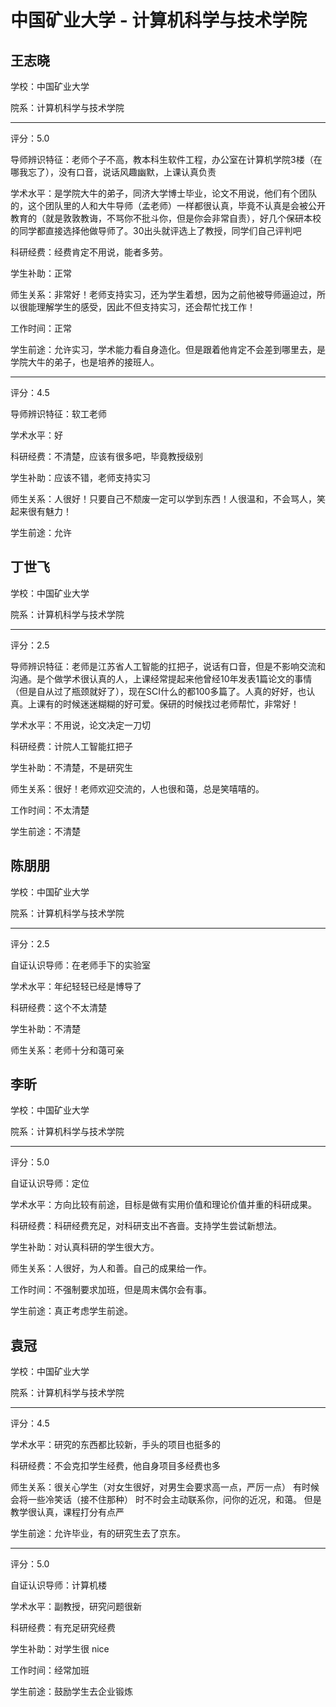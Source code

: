# 中国矿业大学 - 计算机科学与技术学院

## 王志晓

学校：中国矿业大学

院系：计算机科学与技术学院

* * *

评分：5.0

导师辨识特征：老师个子不高，教本科生软件工程，办公室在计算机学院3楼（在哪我忘了），没有口音，说话风趣幽默，上课认真负责

学术水平：是学院大牛的弟子，同济大学博士毕业，论文不用说，他们有个团队的，这个团队里的人和大牛导师（孟老师）一样都很认真，毕竟不认真是会被公开教育的（就是敦敦教诲，不骂你不批斗你，但是你会非常自责），好几个保研本校的同学都直接选择他做导师了。30出头就评选上了教授，同学们自己评判吧

科研经费：经费肯定不用说，能者多劳。

学生补助：正常

师生关系：非常好！老师支持实习，还为学生着想，因为之前他被导师逼迫过，所以很能理解学生的感受，因此不但支持实习，还会帮忙找工作！

工作时间：正常

学生前途：允许实习，学术能力看自身造化。但是跟着他肯定不会差到哪里去，是学院大牛的弟子，也是培养的接班人。

* * *

评分：4.5

导师辨识特征：软工老师

学术水平：好

科研经费：不清楚，应该有很多吧，毕竟教授级别

学生补助：应该不错，老师支持实习

师生关系：人很好！只要自己不颓废一定可以学到东西！人很温和，不会骂人，笑起来很有魅力！

学生前途：允许

## 丁世飞

学校：中国矿业大学

院系：计算机科学与技术学院

* * *

评分：2.5

导师辨识特征：老师是江苏省人工智能的扛把子，说话有口音，但是不影响交流和沟通。是个做学术很认真的人，上课经常提起来他曾经10年发表1篇论文的事情（但是自从过了瓶颈就好了），现在SCI什么的都100多篇了。人真的好好，也认真。上课有的时候迷迷糊糊的好可爱。保研的时候找过老师帮忙，非常好！

学术水平：不用说，论文决定一刀切

科研经费：计院人工智能扛把子

学生补助：不清楚，不是研究生

师生关系：很好！老师欢迎交流的，人也很和蔼，总是笑嘻嘻的。

工作时间：不太清楚

学生前途：不清楚

## 陈朋朋

学校：中国矿业大学

院系：计算机科学与技术学院

* * *

评分：2.5

自证认识导师：在老师手下的实验室

学术水平：年纪轻轻已经是博导了

科研经费：这个不太清楚

学生补助：不清楚

师生关系：老师十分和蔼可亲

## 李昕

学校：中国矿业大学

院系：计算机科学与技术学院

* * *

评分：5.0

自证认识导师：定位

学术水平：方向比较有前途，目标是做有实用价值和理论价值并重的科研成果。

科研经费：科研经费充足，对科研支出不吝啬。支持学生尝试新想法。

学生补助：对认真科研的学生很大方。

师生关系：人很好，为人和善。自己的成果给一作。

工作时间：不强制要求加班，但是周末偶尔会有事。

学生前途：真正考虑学生前途。

## 袁冠

学校：中国矿业大学

院系：计算机科学与技术学院

* * *

评分：4.5

学术水平：研究的东西都比较新，手头的项目也挺多的

科研经费：不会克扣学生经费，他自身项目多经费也多

师生关系：很关心学生（对女生很好，对男生会要求高一点，严厉一点）
有时候会将一些冷笑话（接不住那种）
时不时会主动联系你，问你的近况，和蔼。
但是教学很认真，课程打分有点严

学生前途：允许毕业，有的研究生去了京东。

* * *

评分：5.0

自证认识导师：计算机楼

学术水平：副教授，研究问题很新

科研经费：有充足研究经费

学生补助：对学生很 nice

工作时间：经常加班

学生前途：鼓励学生去企业锻炼